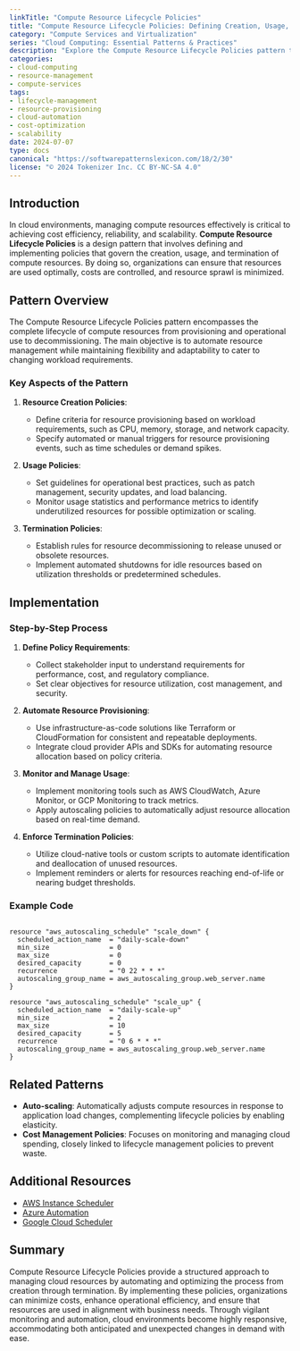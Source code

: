 ```yaml
---
linkTitle: "Compute Resource Lifecycle Policies"
title: "Compute Resource Lifecycle Policies: Defining Creation, Usage, and Termination Policies"
category: "Compute Services and Virtualization"
series: "Cloud Computing: Essential Patterns & Practices"
description: "Explore the Compute Resource Lifecycle Policies pattern to efficiently manage the lifecycle of compute resources in cloud environments, including creation, usage, and termination phases by establishing clear policies and automations."
categories:
- cloud-computing
- resource-management
- compute-services
tags:
- lifecycle-management
- resource-provisioning
- cloud-automation
- cost-optimization
- scalability
date: 2024-07-07
type: docs
canonical: "https://softwarepatternslexicon.com/18/2/30"
license: "© 2024 Tokenizer Inc. CC BY-NC-SA 4.0"
---
```


## Introduction

In cloud environments, managing compute resources effectively is critical to achieving cost efficiency, reliability, and scalability. **Compute Resource Lifecycle Policies** is a design pattern that involves defining and implementing policies that govern the creation, usage, and termination of compute resources. By doing so, organizations can ensure that resources are used optimally, costs are controlled, and resource sprawl is minimized.

## Pattern Overview

The Compute Resource Lifecycle Policies pattern encompasses the complete lifecycle of compute resources from provisioning and operational use to decommissioning. The main objective is to automate resource management while maintaining flexibility and adaptability to cater to changing workload requirements.

### Key Aspects of the Pattern

1. **Resource Creation Policies**:
   - Define criteria for resource provisioning based on workload requirements, such as CPU, memory, storage, and network capacity.
   - Specify automated or manual triggers for resource provisioning events, such as time schedules or demand spikes.

2. **Usage Policies**:
   - Set guidelines for operational best practices, such as patch management, security updates, and load balancing.
   - Monitor usage statistics and performance metrics to identify underutilized resources for possible optimization or scaling.

3. **Termination Policies**:
   - Establish rules for resource decommissioning to release unused or obsolete resources.
   - Implement automated shutdowns for idle resources based on utilization thresholds or predetermined schedules.

## Implementation

### Step-by-Step Process

1. **Define Policy Requirements**:
   - Collect stakeholder input to understand requirements for performance, cost, and regulatory compliance.
   - Set clear objectives for resource utilization, cost management, and security.

2. **Automate Resource Provisioning**:
   - Use infrastructure-as-code solutions like Terraform or CloudFormation for consistent and repeatable deployments.
   - Integrate cloud provider APIs and SDKs for automating resource allocation based on policy criteria.

3. **Monitor and Manage Usage**:
   - Implement monitoring tools such as AWS CloudWatch, Azure Monitor, or GCP Monitoring to track metrics.
   - Apply autoscaling policies to automatically adjust resource allocation based on real-time demand.

4. **Enforce Termination Policies**:
   - Utilize cloud-native tools or custom scripts to automate identification and deallocation of unused resources.
   - Implement reminders or alerts for resources reaching end-of-life or nearing budget thresholds.

### Example Code

```hcl

resource "aws_autoscaling_schedule" "scale_down" {
  scheduled_action_name  = "daily-scale-down"
  min_size               = 0
  max_size               = 0
  desired_capacity       = 0
  recurrence             = "0 22 * * *"
  autoscaling_group_name = aws_autoscaling_group.web_server.name
}

resource "aws_autoscaling_schedule" "scale_up" {
  scheduled_action_name  = "daily-scale-up"
  min_size               = 2
  max_size               = 10
  desired_capacity       = 5
  recurrence             = "0 6 * * *"
  autoscaling_group_name = aws_autoscaling_group.web_server.name
}
```

## Related Patterns

- **Auto-scaling**: Automatically adjusts compute resources in response to application load changes, complementing lifecycle policies by enabling elasticity.
- **Cost Management Policies**: Focuses on monitoring and managing cloud spending, closely linked to lifecycle management policies to prevent waste.

## Additional Resources

- [AWS Instance Scheduler](https://aws.amazon.com/solutions/implementations/instance-scheduler/)
- [Azure Automation](https://azure.microsoft.com/en-us/services/automation/)
- [Google Cloud Scheduler](https://cloud.google.com/scheduler)

## Summary

Compute Resource Lifecycle Policies provide a structured approach to managing cloud resources by automating and optimizing the process from creation through termination. By implementing these policies, organizations can minimize costs, enhance operational efficiency, and ensure that resources are used in alignment with business needs. Through vigilant monitoring and automation, cloud environments become highly responsive, accommodating both anticipated and unexpected changes in demand with ease.
